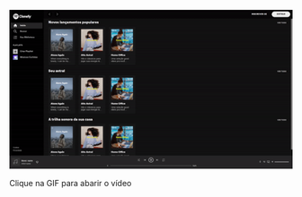 [![Watch the video](/readme/exemple.gif)](https://i.imgur.com/fbabx1i.mp4)
<p>Clique na GIF para abarir o vídeo</p>
